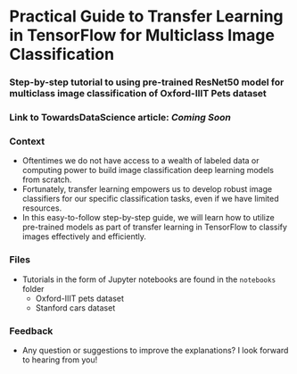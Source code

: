 #  Practical Guide to Transfer Learning in TensorFlow for Multiclass Image Classification
### Step-by-step tutorial to using pre-trained ResNet50 model for multiclass image classification of Oxford-IIIT Pets dataset

### Link to TowardsDataScience article: *Coming Soon*

### Context
- Oftentimes we do not have access to a wealth of labeled data or computing power to build image classification deep learning models from scratch.
- Fortunately, transfer learning empowers us to develop robust image classifiers for our specific classification tasks, even if we have limited resources.
- In this easy-to-follow step-by-step guide, we will learn how to utilize pre-trained models as part of transfer learning in TensorFlow to classify images effectively and efficiently.

### Files
- Tutorials in the form of Jupyter notebooks are found in the `notebooks` folder
  - Oxford-IIIT pets dataset
  - Stanford cars dataset

### Feedback
- Any question or suggestions to improve the explanations? I look forward to hearing from you!
